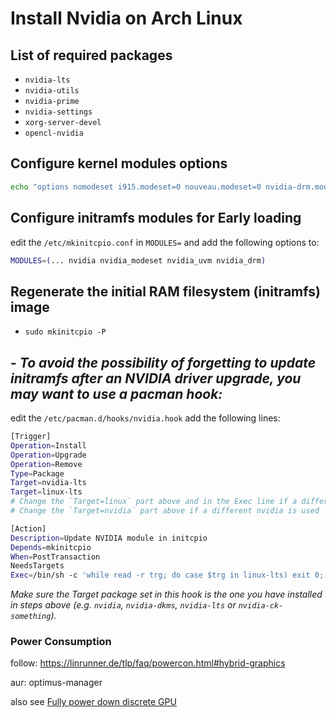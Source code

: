 # Install Nvidia on Arch Linux


## List of required packages

- `nvidia-lts`
- `nvidia-utils`
- `nvidia-prime`
- `nvidia-settings`
- `xorg-server-devel`
- `opencl-nvidia`


## Configure kernel modules options

```bash
echo "options nomodeset i915.modeset=0 nouveau.modeset=0 nvidia-drm.modeset=1" > /etc/modprobe.d/nvidia.conf
```

## Configure initramfs modules for Early loading

edit the `/etc/mkinitcpio.conf` in `MODULES=` and add the following options to:

```sh
MODULES=(... nvidia nvidia_modeset nvidia_uvm nvidia_drm)
```

## Regenerate the initial RAM filesystem (initramfs) image

- `sudo mkinitcpio -P`

## - ***To avoid the possibility of forgetting to update initramfs after an NVIDIA driver upgrade, you may want to use a pacman hook:***

edit the `/etc/pacman.d/hooks/nvidia.hook` add the following lines:

```sh
[Trigger]
Operation=Install
Operation=Upgrade
Operation=Remove
Type=Package
Target=nvidia-lts
Target=linux-lts
# Change the `Target=linux` part above and in the Exec line if a different kernel is used
# Change the `Target=nvidia` part above if a different nvidia is used

[Action]
Description=Update NVIDIA module in initcpio
Depends=mkinitcpio
When=PostTransaction
NeedsTargets
Exec=/bin/sh -c 'while read -r trg; do case $trg in linux-lts) exit 0; esac; done; /usr/bin/mkinitcpio -P'
```

*Make sure the Target package set in this hook is the one you have installed in steps above (e.g. `nvidia`, `nvidia-dkms`, `nvidia-lts` or `nvidia-ck-something`).*

### Power Consumption

follow: https://linrunner.de/tlp/faq/powercon.html#hybrid-graphics

aur: optimus-manager

also see [Fully power down discrete GPU](Fully%20power%20down%20discrete%20GPU.md)